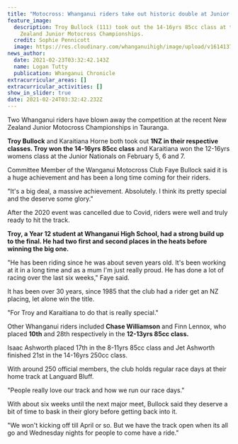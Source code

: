 ```yaml
---
title: "Motocross: Whanganui riders take out historic double at Junior Nationals"
feature_image:
  description: Troy Bullock (111) took out the 14-16yrs 85cc class at the New
    Zealand Junior Motocross Championships.
  credit: Sophie Pennicott
  image: https://res.cloudinary.com/whanganuihigh/image/upload/v1614137774/News/Troy_Bullock_14-16yrs_85cc_NZ_Jnr_MX_Champs._chron_23.2.21.photo_Sophie_Pennicott.jpg
news_author:
  date: 2021-02-23T03:32:42.143Z
  name: Logan Tutty
  publication: Whanganui Chronicle
extracurricular_areas: []
extracurricular_activities: []
show_in_slider: true
date: 2021-02-24T03:32:42.232Z
---
```

Two Whanganui riders have blown away the competition at the recent New Zealand Junior Motocross Championships in Tauranga.

**Troy Bullock** and Karaitiana Horne both took out **1NZ in their respective classes. Troy won the 14-16yrs 85cc class** and Karaitiana won the 12-16yrs womens class at the Junior Nationals on February 5, 6 and 7.

Committee Member of the Wanganui Motocross Club Faye Bullock said it is a huge achievement and has been a long time coming for their riders.

"It's a big deal, a massive achievement. Absolutely. I think its pretty special and the deserve some glory."

After the 2020 event was cancelled due to Covid, riders were well and truly ready to hit the track.

**Troy, a Year 12 student at Whanganui High School, had a strong build up to the final. He had two first and second places in the heats before winning the big one.**

"He has been riding since he was about seven years old. It's been working at it in a long time and as a mum I'm just really proud. He has done a lot of racing over the last six weeks," Faye said.

It has been over 30 years, since 1985 that the club had a rider get an NZ placing, let alone win the title.

"For Troy and Karaitiana to do that is really special."

Other Whanganui riders included **Chase Williamson** and Finn Lennox, who placed **10th** and 28th respectively in the **12-13yrs 85cc class.**

Isaac Ashworth placed 17th in the 8-11yrs 85cc class and Jet Ashworth finished 21st in the 14-16yrs 250cc class.

With around 250 official members, the club holds regular race days at their home track at Languard Bluff.

"People really love our track and how we run our race days."

With about six weeks until the next major meet, Bullock said they deserve a bit of time to bask in their glory before getting back into it.

"We won't kicking off till April or so. But we have the track open when its all go and Wednesday nights for people to come have a ride."

